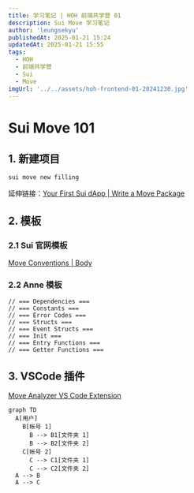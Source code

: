 ```yaml
---
title: 学习笔记 | HOH 前端共学营 01
description: Sui Move 学习笔记
author: 'leungsekyu'
publishedAt: 2025-01-21 15:24
updatedAt: 2025-01-21 15:55
tags:
  - HOH
  - 前端共学营
  - Sui
  - Move
imgUrl: '../../assets/hoh-frontend-01-20241230.jpg'
---
```


# Sui Move 101

## 1. 新建项目

```zsh
sui move new filling
```

延伸链接：[Your First Sui dApp | Write a Move Package](https://docs.sui.io/guides/developer/first-app/write-package)

## 2. 模板

### 2.1 Sui 官网模板

[Move Conventions | Body](https://docs.sui.io/concepts/sui-move-concepts/conventions#body)

### 2.2 Anne 模板

```move
// === Dependencies ===
// === Constants ===
// === Error Codes ===
// === Structs ===
// === Event Structs ===
// === Init ===
// === Entry Functions ===
// === Getter Functions ===
```

## 3. VSCode 插件

[Move Analyzer VS Code Extension](https://docs.sui.io/references/ide/move)

```mermaid
graph TD
  A[用户]
    B[帐号 1]
      B --> B1[文件夹 1]
      B --> B2[文件夹 2]
    C[帐号 2]
      C --> C1[文件夹 1]
      C --> C2[文件夹 2]
  A --> B
  A --> C
```
